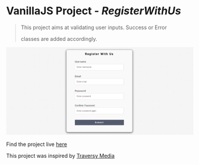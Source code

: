 # VanillaJS Project - *RegisterWithUs*

> This project aims at validating user inputs. Success or Error
>  
> classes are added accordingly.

<img src="images/final.png">

Find the project live [here](https://jawadsab.github.io/RegisterWithUs/)

This project was inspired by [Traversy Media](https://vanillawebprojects.com/)

